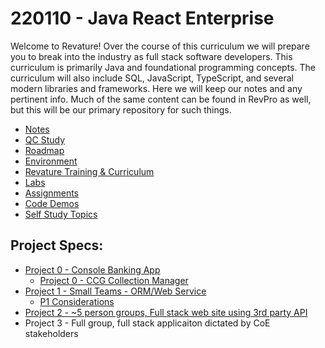 # 220110 - Java React Enterprise

Welcome to Revature! Over the course of this curriculum we will prepare you to break into the industry as full stack software developers. This curriculum is primarily Java and foundational programming concepts. The curriculum will also include SQL, JavaScript, TypeScript, and several modern libraries and frameworks. Here we will keep our notes and any pertinent info. Much of the same content can be found in RevPro as well, but this will be our primary repository for such things.

 - [Notes](./notes/README.md)
 - [QC Study](./qc/README.md)
 - [Roadmap](./roadmap.md)
 - [Environment](./environment.md)
 - [Revature Training & Curriculum](./notes/misc/revature-training.md)
 - [Labs](./labs/README.md)
 - [Assignments](https://github.com/220110-Java-React-Enterprise/Assignments)
 - [Code Demos](./demos/README.md)
 - [Self Study Topics](./self-study.md)

## Project Specs:
 - [Project 0 - Console Banking App](./project%20specs/project-0.md)
   - [Project 0 - CCG Collection Manager](./project%20specs/Jeffrey-Lor-P0.md)
 - [Project 1 - Small Teams - ORM/Web Service](./project%20specs/project-1.md)
   - [P1 Considerations](./project%20specs/p1-overview.pdf)
 - [Project 2 - ~5 person groups, Full stack web site using 3rd party API](./project%20specs/P2-spec.md)
 - Project 3 - Full group, full stack applicaiton dictated by CoE stakeholders

